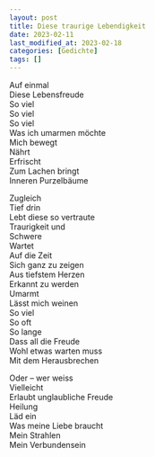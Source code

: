 ```yaml
---
layout: post
title: Diese traurige Lebendigkeit
date: 2023-02-11
last_modified_at: 2023-02-18
categories: [Gedichte]
tags: []
---
```


Auf einmal  
Diese Lebensfreude  
So viel  
So viel  
So viel  
Was ich umarmen möchte  
Mich bewegt  
Nährt  
Erfrischt  
Zum Lachen bringt  
Inneren Purzelbäume   

Zugleich  
Tief drin  
Lebt diese so vertraute  
Traurigkeit und  
Schwere  
Wartet  
Auf die Zeit  
Sich ganz zu zeigen  
Aus tiefstem Herzen  
Erkannt zu werden  
Umarmt  
Lässt mich weinen  
So viel  
So oft  
So lange  
Dass all die Freude  
Wohl etwas warten muss   
Mit dem Herausbrechen  

Oder – wer weiss  
Vielleicht  
Erlaubt unglaubliche Freude  
Heilung  
Läd ein  
Was meine Liebe braucht  
Mein Strahlen  
Mein Verbundensein